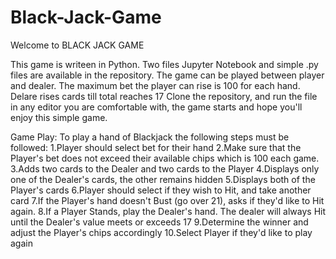 # Black-Jack-Game
 Welcome to BLACK JACK GAME
 
 This game is writeen in Python. Two files Jupyter Notebook and simple .py files are available in the repository.
 The game can be played between player and dealer. The maximum bet the player can rise is 100 for each hand. Delare rises cards till total reaches 17
 Clone the repository, and run the file in any editor you are comfortable with, the game starts and hope you'll enjoy this simple game.
 
Game Play:
To play a hand of Blackjack the following steps must be followed:
1.Player should select bet for their hand
2.Make sure that the Player's bet does not exceed their available chips which is 100 each game.
3.Adds two cards to the Dealer and two cards to the Player
4.Displays only one of the Dealer's cards, the other remains hidden
5.Displays both of the Player's cards
6.Player should select if they wish to Hit, and take another card
7.If the Player's hand doesn't Bust (go over 21), asks if they'd like to Hit again.
8.If a Player Stands, play the Dealer's hand. The dealer will always Hit until the Dealer's value meets or exceeds 17
9.Determine the winner and adjust the Player's chips accordingly
10.Select Player if they'd like to play again
